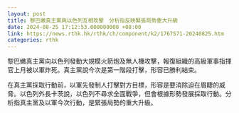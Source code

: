 ```yaml
---
layout: post
title: 黎巴嫩真主黨與以色列互相攻擊　分析指反映緊張局勢重大升級
date: 2024-08-25 17:12:53.000000000 +08:00
link: https://news.rthk.hk/rthk/ch/component/k2/1767571-20240825.htm
categories: rthk
---
```


黎巴嫩真主黨向以色列發動大規模火箭炮及無人機攻擊，報復組織的高級軍事指揮官上月被以軍炸死。真主黨說今次是第一階段打擊，形容已勝利結束。

在真主黨採取行動前，以軍先發制人打擊對方目標，形容是要消除迫在眉睫的威脅。以色列外長卡茨說，以色列不尋求全面戰爭，但會根據形勢發展採取行動。分析指真主黨及以軍今次行動，是緊張局勢的重大升級。

